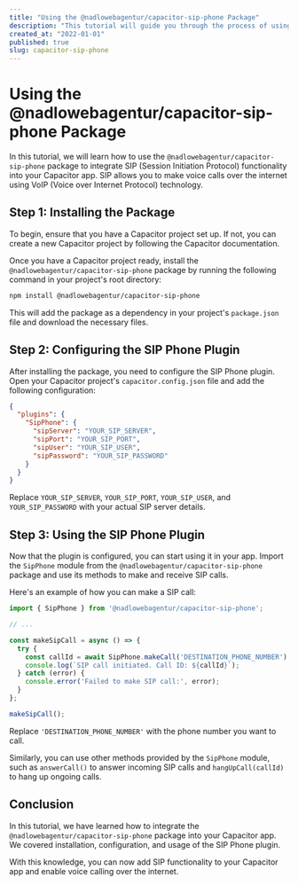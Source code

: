 ```yaml
---
title: "Using the @nadlowebagentur/capacitor-sip-phone Package"
description: "This tutorial will guide you through the process of using the @nadlowebagentur/capacitor-sip-phone package in your Capacitor app."
created_at: "2022-01-01"
published: true
slug: capacitor-sip-phone
---
```


# Using the @nadlowebagentur/capacitor-sip-phone Package

In this tutorial, we will learn how to use the `@nadlowebagentur/capacitor-sip-phone` package to integrate SIP (Session Initiation Protocol) functionality into your Capacitor app. SIP allows you to make voice calls over the internet using VoIP (Voice over Internet Protocol) technology.

## Step 1: Installing the Package

To begin, ensure that you have a Capacitor project set up. If not, you can create a new Capacitor project by following the Capacitor documentation.

Once you have a Capacitor project ready, install the `@nadlowebagentur/capacitor-sip-phone` package by running the following command in your project's root directory:

```bash
npm install @nadlowebagentur/capacitor-sip-phone
```

This will add the package as a dependency in your project's `package.json` file and download the necessary files.

## Step 2: Configuring the SIP Phone Plugin

After installing the package, you need to configure the SIP Phone plugin. Open your Capacitor project's `capacitor.config.json` file and add the following configuration:

```json
{
  "plugins": {
    "SipPhone": {
      "sipServer": "YOUR_SIP_SERVER",
      "sipPort": "YOUR_SIP_PORT",
      "sipUser": "YOUR_SIP_USER",
      "sipPassword": "YOUR_SIP_PASSWORD"
    }
  }
}
```

Replace `YOUR_SIP_SERVER`, `YOUR_SIP_PORT`, `YOUR_SIP_USER`, and `YOUR_SIP_PASSWORD` with your actual SIP server details.

## Step 3: Using the SIP Phone Plugin

Now that the plugin is configured, you can start using it in your app. Import the `SipPhone` module from the `@nadlowebagentur/capacitor-sip-phone` package and use its methods to make and receive SIP calls.

Here's an example of how you can make a SIP call:

```javascript
import { SipPhone } from '@nadlowebagentur/capacitor-sip-phone';

// ...

const makeSipCall = async () => {
  try {
    const callId = await SipPhone.makeCall('DESTINATION_PHONE_NUMBER');
    console.log(`SIP call initiated. Call ID: ${callId}`);
  } catch (error) {
    console.error('Failed to make SIP call:', error);
  }
};

makeSipCall();
```

Replace `'DESTINATION_PHONE_NUMBER'` with the phone number you want to call.

Similarly, you can use other methods provided by the `SipPhone` module, such as `answerCall()` to answer incoming SIP calls and `hangUpCall(callId)` to hang up ongoing calls.

## Conclusion

In this tutorial, we have learned how to integrate the `@nadlowebagentur/capacitor-sip-phone` package into your Capacitor app. We covered installation, configuration, and usage of the SIP Phone plugin.

With this knowledge, you can now add SIP functionality to your Capacitor app and enable voice calling over the internet.